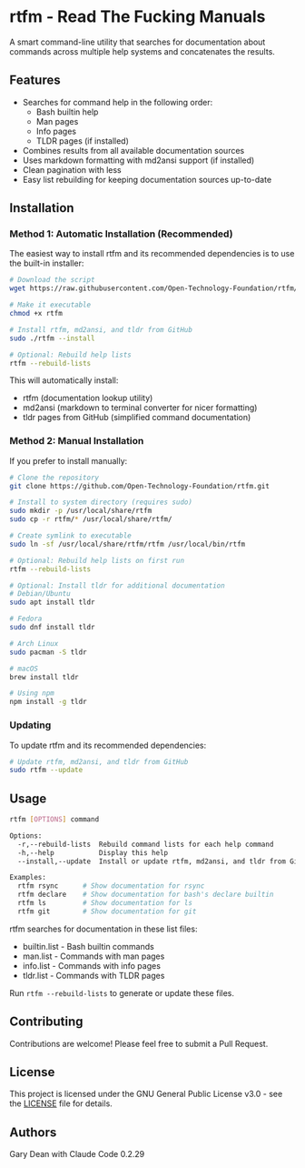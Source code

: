 # rtfm - Read The Fucking Manuals

A smart command-line utility that searches for documentation about commands across multiple help systems and concatenates the results.

## Features

- Searches for command help in the following order:
  - Bash builtin help
  - Man pages
  - Info pages
  - TLDR pages (if installed)
- Combines results from all available documentation sources
- Uses markdown formatting with md2ansi support (if installed)
- Clean pagination with less
- Easy list rebuilding for keeping documentation sources up-to-date

## Installation

### Method 1: Automatic Installation (Recommended)

The easiest way to install rtfm and its recommended dependencies is to use the built-in installer:

```bash
# Download the script
wget https://raw.githubusercontent.com/Open-Technology-Foundation/rtfm/main/rtfm

# Make it executable
chmod +x rtfm

# Install rtfm, md2ansi, and tldr from GitHub
sudo ./rtfm --install

# Optional: Rebuild help lists
rtfm --rebuild-lists
```

This will automatically install:
- rtfm (documentation lookup utility)
- md2ansi (markdown to terminal converter for nicer formatting)
- tldr pages from GitHub (simplified command documentation)

### Method 2: Manual Installation

If you prefer to install manually:

```bash
# Clone the repository
git clone https://github.com/Open-Technology-Foundation/rtfm.git

# Install to system directory (requires sudo)
sudo mkdir -p /usr/local/share/rtfm
sudo cp -r rtfm/* /usr/local/share/rtfm/

# Create symlink to executable
sudo ln -sf /usr/local/share/rtfm/rtfm /usr/local/bin/rtfm

# Optional: Rebuild help lists on first run
rtfm --rebuild-lists

# Optional: Install tldr for additional documentation
# Debian/Ubuntu
sudo apt install tldr

# Fedora
sudo dnf install tldr

# Arch Linux
sudo pacman -S tldr

# macOS
brew install tldr

# Using npm
npm install -g tldr
```

### Updating

To update rtfm and its recommended dependencies:

```bash
# Update rtfm, md2ansi, and tldr from GitHub
sudo rtfm --update
```

## Usage

```bash
rtfm [OPTIONS] command

Options:
  -r,--rebuild-lists  Rebuild command lists for each help command
  -h,--help           Display this help
  --install,--update  Install or update rtfm, md2ansi, and tldr from GitHub

Examples:
  rtfm rsync      # Show documentation for rsync
  rtfm declare    # Show documentation for bash's declare builtin
  rtfm ls         # Show documentation for ls
  rtfm git        # Show documentation for git
```

rtfm searches for documentation in these list files:
- builtin.list - Bash builtin commands
- man.list - Commands with man pages
- info.list - Commands with info pages
- tldr.list - Commands with TLDR pages

Run `rtfm --rebuild-lists` to generate or update these files.

## Contributing

Contributions are welcome! Please feel free to submit a Pull Request.

## License

This project is licensed under the GNU General Public License v3.0 - see the [LICENSE](LICENSE) file for details.

## Authors

Gary Dean with Claude Code 0.2.29